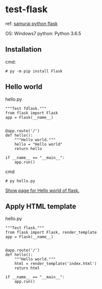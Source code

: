 # test-flask

ref: [samurai python flask](https://www.sejuku.net/blog/55507)

OS: Windows7
python: Python 3.6.5

## Installation

cmd:
~~~
# py -m pip install Flask
~~~

## Hello world

hello.py
~~~
"""Test fdlask."""
from flask import Flask
app = Flask(__name__)


@app.route('/')
def hello():
    """Hello world."""
    hello = "Hello world"
    return hello

if __name__ == "__main__":
    app.run()

~~~

cmd
~~~
# py hello.py
~~~

[Show page for Hello world of flask.](http://127.0.0.1:5000/)

## Apply HTML template

hello.py
~~~
"""Test flask."""
from flask import Flask, render_template
app = Flask(__name__)


@app.route('/')
def hello():
    """Hello world."""
    html = render_template('index.html')
    return html

if __name__ == "__main__":
    app.run()

~~~